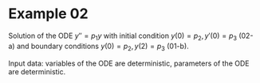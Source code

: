 # Example 02

Solution of the ODE $y'' = p_1 y$ with initial condition $y(0)=p_2,\, y'(0)=p_3$ (02-a)
and boundary conditions $y(0)=p_2,\,y(2)=p_3$ (01-b).

Input data: variables of the ODE are deterministic, parameters of the ODE
are deterministic.

